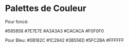 # Palettes de Couleur

Pour foncé:

#585858
#7E7E7E
#A3A3A3
#CACACA
#F0F0F0

Pour Bleu: 
#0B162C
#1C2942
#3B556D
#5FC2BA
#FFFFFF